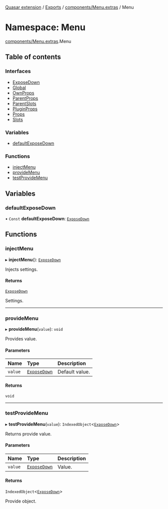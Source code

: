 [Quasar extension](../index.md) / [Exports](../modules.md) / [components/Menu.extras](components_Menu_extras.md) / Menu

# Namespace: Menu

[components/Menu.extras](components_Menu_extras.md).Menu

## Table of contents

### Interfaces

- [ExposeDown](../interfaces/components_Menu_extras.Menu.ExposeDown.md)
- [Global](../interfaces/components_Menu_extras.Menu.Global.md)
- [OwnProps](../interfaces/components_Menu_extras.Menu.OwnProps.md)
- [ParentProps](../interfaces/components_Menu_extras.Menu.ParentProps.md)
- [ParentSlots](../interfaces/components_Menu_extras.Menu.ParentSlots.md)
- [PluginProps](../interfaces/components_Menu_extras.Menu.PluginProps.md)
- [Props](../interfaces/components_Menu_extras.Menu.Props.md)
- [Slots](../interfaces/components_Menu_extras.Menu.Slots.md)

### Variables

- [defaultExposeDown](components_Menu_extras.Menu.md#defaultexposedown)

### Functions

- [injectMenu](components_Menu_extras.Menu.md#injectmenu)
- [provideMenu](components_Menu_extras.Menu.md#providemenu)
- [testProvideMenu](components_Menu_extras.Menu.md#testprovidemenu)

## Variables

### defaultExposeDown

• `Const` **defaultExposeDown**: [`ExposeDown`](../interfaces/components_Menu_extras.Menu.ExposeDown.md)

## Functions

### injectMenu

▸ **injectMenu**(): [`ExposeDown`](../interfaces/components_Menu_extras.Menu.ExposeDown.md)

Injects settings.

#### Returns

[`ExposeDown`](../interfaces/components_Menu_extras.Menu.ExposeDown.md)

Settings.

___

### provideMenu

▸ **provideMenu**(`value`): `void`

Provides value.

#### Parameters

| Name | Type | Description |
| :------ | :------ | :------ |
| `value` | [`ExposeDown`](../interfaces/components_Menu_extras.Menu.ExposeDown.md) | Default value. |

#### Returns

`void`

___

### testProvideMenu

▸ **testProvideMenu**(`value`): `IndexedObject`<[`ExposeDown`](../interfaces/components_Menu_extras.Menu.ExposeDown.md)\>

Returns provide value.

#### Parameters

| Name | Type | Description |
| :------ | :------ | :------ |
| `value` | [`ExposeDown`](../interfaces/components_Menu_extras.Menu.ExposeDown.md) | Value. |

#### Returns

`IndexedObject`<[`ExposeDown`](../interfaces/components_Menu_extras.Menu.ExposeDown.md)\>

Provide object.
